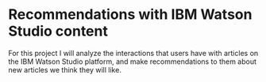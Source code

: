 # Recommendations with IBM Watson Studio content

For this project I will analyze the interactions that users have with articles on the IBM Watson Studio platform, and make recommendations to them about new articles we think they will like.
